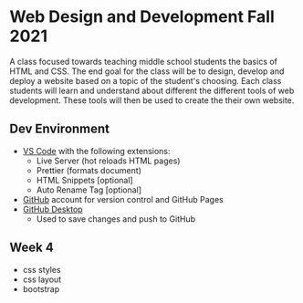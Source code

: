 # Web Design and Development Fall 2021

A class focused towards teaching middle school students the basics of HTML and CSS.
The end goal for the class will be to design, develop and deploy a website based on a topic of the student's choosing. Each class students will learn and understand about different the different tools of web development. These tools will then be used to create the their own website.

## Dev Environment

- [VS Code](https://code.visualstudio.com/) with the following extensions:
  - Live Server (hot reloads HTML pages)
  - Prettier (formats document)
  - HTML Snippets [optional]
  - Auto Rename Tag [optional]
- [GitHub](https://github.com/) account for version control and GitHub Pages
- [GitHub Desktop](https://desktop.github.com/)
  - Used to save changes and push to GitHub

## Week 4

- css styles
- css layout
- bootstrap
